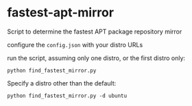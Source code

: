 # fastest-apt-mirror
Script to determine the fastest APT package repository mirror

configure the `config.json` with your distro URLs

run the script, assuming only one distro, or the first distro only:

`python find_fastest_mirror.py`

Specify a distro other than the default:

`python find_fastest_mirror.py -d ubuntu`
